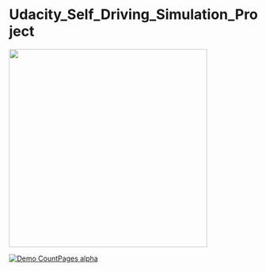 # Udacity_Self_Driving_Simulation_Project

<img height="400px" width="400px" src="udacity_trimmed.mp4"/>

[![Demo CountPages alpha](https://share.gifyoutube.com/KzB6Gb.gif)](https://www.youtube.com/watch?v=ek1j272iAmc)
